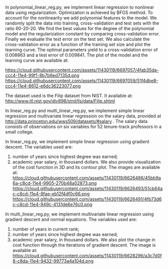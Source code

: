 In polynomial_linear_reg.py, we implement linear regression to nonlinear data using regularization. Optimization is achieved by BFGS method. To account for the nonlinearity we add polynomial features to the model. We randomly split the data into training, cross-validation and test sets with the ratio 60-20-20. We find the best values for the degree of the polynomial model and the regularization constant by comparing cross-validation error. Finally we evaluate the test error on the test set. We also calculate the cross-validation error as a function of the training set size and plot the learning curve. The optimal parameters yield to a cross-validation error of 0.008863 and a test error of 0.009841. The plot of the model and the learning curve are available at:

https://cloud.githubusercontent.com/assets/11430119/6697057/4fab35da-ccc4-11e4-99f1-8b7b6ed7135d.png
https://cloud.githubusercontent.com/assets/11430119/6697059/51f4dbe8-ccc4-11e4-8612-e6dc36223077.png

The dataset used is the Filip dataset from NIST. It available at: http://www.itl.nist.gov/div898/strd/lls/data/Filip.shtml  


In linear_reg.py and multi_linear_reg.py, we implement simple linear regression and multivariate linear regression on the salary data, provided at http://data.princeton.edu/wws509/datasets/#salary .
The salary data consists of observations on six variables for 52 tenure-track professors in a small college.

In linear_reg.py, we implement simple linear regression using gradient descent. The variables used are:
1) number of years since highest degree was earned;
2) academic year salary, in thousand dollars. 
We also provide visualization of the cost function in 3D and its contour plot. The images are available at:
https://cloud.githubusercontent.com/assets/11430119/6626486/45bb9a6a-c8cd-11e4-9905-270b48a02873.png
https://cloud.githubusercontent.com/assets/11430119/6626493/51cb64ac-c8cd-11e4-8fae-eb12f4df0c66.png
https://cloud.githubusercontent.com/assets/11430119/6626491/4fb73d6c-c8cd-11e4-949c-4131de6e76c0.png

In multi_linear_reg.py, we implement multivariate linear regression using gradient descent and normal equations. 
The variables used are:
1) number of years in current rank;
2) number of years since highest degree was earned;
3) academic year salary, in thousand dollars. 
We also plot the change in cost function through the iterations of gradient descent. The image is available at:
https://cloud.githubusercontent.com/assets/11430119/6628296/a3c7d0f8-c8da-11e4-9432-99773a4a104d.png

